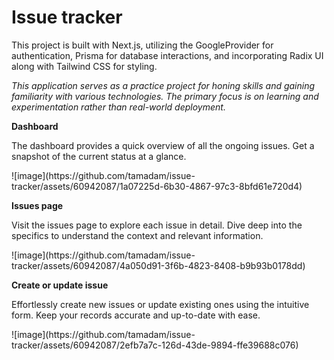<h1>Issue tracker</h2>

This project is built with Next.js, utilizing the GoogleProvider for authentication, Prisma for database interactions, and incorporating Radix UI along with Tailwind CSS for styling.

<i>This application serves as a practice project for honing skills and gaining familiarity with various technologies. The primary focus is on learning and experimentation rather than real-world deployment.</i>

<b>Dashboard</b>
<p>The dashboard provides a quick overview of all the ongoing issues. Get a snapshot of the current status at a glance.</p>
![image](https://github.com/tamadam/issue-tracker/assets/60942087/1a07225d-6b30-4867-97c3-8bfd61e720d4)

<b>Issues page</b>
<p>Visit the issues page to explore each issue in detail. Dive deep into the specifics to understand the context and relevant information.</p>
![image](https://github.com/tamadam/issue-tracker/assets/60942087/4a050d91-3f6b-4823-8408-b9b93b0178dd)

<b>Create or update issue</b>
<p>Effortlessly create new issues or update existing ones using the intuitive form. Keep your records accurate and up-to-date with ease.</p>
![image](https://github.com/tamadam/issue-tracker/assets/60942087/2efb7a7c-126d-43de-9894-ffe39688c076)

